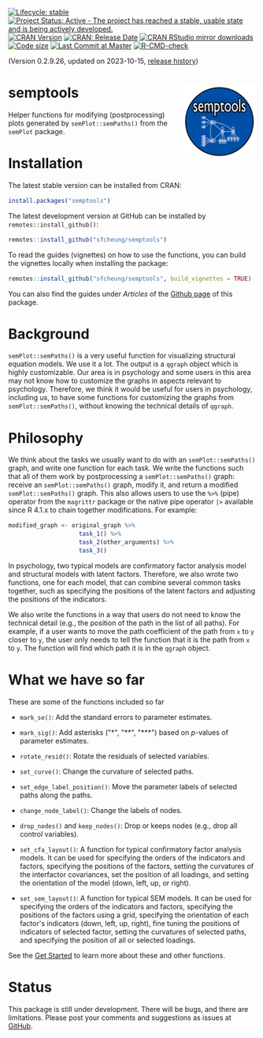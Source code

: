 <!-- badges: start -->
[![Lifecycle: stable](https://img.shields.io/badge/lifecycle-stable-brightgreen.svg)](https://lifecycle.r-lib.org/articles/stages.html#stable)
[![Project Status: Active - The project has reached a stable, usable state and is being actively developed.](https://www.repostatus.org/badges/latest/active.svg)](https://www.repostatus.org/#active)
[![CRAN Version](https://www.r-pkg.org/badges/version/semptools?color=blue)](https://cran.r-project.org/package=semptools)
[![CRAN: Release Date](https://www.r-pkg.org/badges/last-release/semptools?color=blue)](https://cran.r-project.org/package=semptools)
[![CRAN RStudio mirror downloads](https://cranlogs.r-pkg.org/badges/grand-total/semptools?color=blue)](https://r-pkg.org/pkg/semptools)
[![Code size](https://img.shields.io/github/languages/code-size/sfcheung/semptools.svg)](https://github.com/sfcheung/semptools)
[![Last Commit at Master](https://img.shields.io/github/last-commit/sfcheung/semptools.svg)](https://github.com/sfcheung/semptools/commits/master)
[![R-CMD-check](https://github.com/sfcheung/semptools/actions/workflows/R-CMD-check.yaml/badge.svg)](https://github.com/sfcheung/semptools/actions/workflows/R-CMD-check.yaml)
<!-- badges: end -->

(Version 0.2.9.26, updated on 2023-10-15, [release history](https://sfcheung.github.io/semptools/news/index.html))

# semptools <img src="man/figures/logo.png" align="right" height="150" />

Helper functions for modifying (postprocessing) plots generated by `semPlot::semPaths()` from the `semPlot` package.

# Installation

The latest stable version can be installed from CRAN:

```r
install.packages("semptools")
```

The latest development version at GitHub can be installed by `remotes::install_github()`:

```r
remotes::install_github("sfcheung/semptools")
```

To read the guides (vignettes) on how to use the functions, you can build the vignettes locally when installing the package:

```r
remotes::install_github("sfcheung/semptools", build_vignettes = TRUE)
```

You can also find the guides under *Articles* of the [Github page](https://sfcheung.github.io/semptools/) of this package.

# Background

`semPlot::semPaths()` is a very useful function for visualizing structural equation models. We use it a lot. The output is a `qgraph` object which is highly customizable. Our area is in psychology and some users in this area may not know how to customize the graphs in aspects relevant to psychology. Therefore, we think it would be useful for users in psychology, including us, to have some functions for customizing the graphs from `semPlot::semPaths()`, without knowing the technical details of `qgraph`.

# Philosophy

We think about the tasks we usually want to do with an `semPlot::semPaths()` graph, and write one function for each task. We write the functions such that all of them work by postprocessing a `semPlot::semPaths()` graph: receive an `semPlot::semPaths()` graph, modify it, and return a modified `semPlot::semPaths()` graph. This also allows users to use the `%>%` (pipe) operator from the `magrittr` package or
the native pipe operator `|>` available since R 4.1.x to chain together modifications. For example:

```r
modified_graph <- original_graph %>%
                    task_1() %>%
                    task_2(other_arguments) %>%
                    task_3()
```

In psychology, two typical models are confirmatory factor analysis model and structural models with latent factors. Therefore, we also wrote two functions, one for each model, that can combine several common tasks together, such as specifying the positions of the latent factors and adjusting the positions of the indicators.

We also write the functions in a way that users do not need to know the technical detail (e.g., the position of the path in the list of all paths). For example, if a user wants to move the path coefficient of the path from `x` to `y` closer to `y`, the user only needs to tell the function that it is the path from `x` to `y`. The function will find which path it is in the `qgraph` object.

# What we have so far

These are some of the functions included so far

- `mark_se()`: Add the standard errors to parameter estimates.

- `mark_sig()`: Add asterisks ("\*", "\*\*", "\*\*\*") based on $p$-values of parameter estimates.

- `rotate_resid()`: Rotate the residuals of selected variables.

- `set_curve()`: Change the curvature of selected paths.

- `set_edge_label_position()`: Move the parameter labels of selected paths along the paths.

- `change_node_label()`: Change the labels of nodes.

- `drop_nodes()` and `keep_nodes()`: Drop or keeps nodes (e.g., drop all control variables).

- `set_cfa_layout()`: A function for typical confirmatory factor analysis models. It can be used for specifying the orders of the indicators and factors, specifying the positions of the factors, setting the curvatures of the interfactor covariances, set the position of all loadings, and setting the orientation of the model (down, left, up, or right).

- `set_sem_layout()`: A function for typical SEM models. It can be used for specifying the orders of the indicators and factors, specifying the positions of the factors using a grid, specifying the orientation of each factor's indicators (down, left, up, right), fine tuning the positions of indicators of selected factor, setting the curvatures of selected paths, and specifying the position of all or selected loadings.

See the [Get Started](https://sfcheung.github.io/semptools/articles/semptools.html) to learn more about these and other functions.

# Status

This package is still under development. There will be bugs, and there are limitations. Please
post your comments and suggestions as issues at [GitHub](https://github.com/sfcheung/semptools/issues).